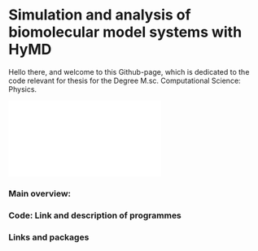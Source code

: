 # Simulation and analysis of biomolecular model systems with HyMD

Hello there, and welcome to this Github-page, which is dedicated to the code relevant for thesis for the Degree M.sc. Computational Science: Physics. 


![alt text](/assets/bilayer-full-v3.pdf.pdf)


### Main overview:

### Code: Link and description of programmes

### Links and packages



